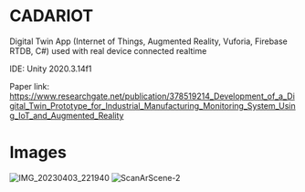 # CADARIOT

Digital Twin App (Internet of Things, Augmented Reality, Vuforia, Firebase RTDB, C#) used with real device connected realtime

IDE: Unity 2020.3.14f1

Paper link: https://www.researchgate.net/publication/378519214_Development_of_a_Digital_Twin_Prototype_for_Industrial_Manufacturing_Monitoring_System_Using_IoT_and_Augmented_Reality

# Images
![IMG_20230403_221940](https://github.com/user-attachments/assets/3b55eb3d-5a9c-4160-a08c-d9f97e448cba)
![ScanArScene-2](https://github.com/user-attachments/assets/10798a5f-d7c1-4706-9ef1-bffd1ab1479b)

